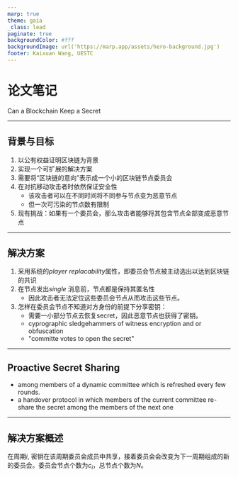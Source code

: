 ```yaml
---
marp: true
theme: gaia
_class: lead
paginate: true
backgroundColor: #fff
backgroundImage: url('https://marp.app/assets/hero-background.jpg')
footer: Kaixuan Wang, UESTC
---
```


# 论文笔记
Can a Blockchain Keep a Secret

---
## 背景与目标
1. 以公有权益证明区块链为背景
2. 实现一个可扩展的解决方案
3. 需要将“区块链的意向”表示成一个小的区块链节点委员会
4. 在对抗移动攻击者时依然保证安全性
    - 该攻击者可以在不同时间将不同参与节点变为恶意节点
    - 但一次可污染的节点数有限制
5. 现有挑战：如果有一个委员会，那么攻击者能够将其包含节点全部变成恶意节点

---
## 解决方案
1. 采用系统的*player replacability*属性，即委员会节点被主动选出以达到区块链的共识
2. 在节点发出*single* 消息前，节点都是保持其匿名性
    - 因此攻击者无法定位这些委员会节点从而攻击这些节点。
3. 怎样在委员会节点不知道对方身份的前提下分享密钥：
    - 需要一小部分节点去恢复secret，因此恶意节点也获得了密钥。
    - cyprographic sledgehammers of witness encryption and or obfuscation
    - "committe votes to open the secret"

---
## Proactive Secret Sharing

- among members of a dynamic committee which is refreshed every few rounds.
- a handover protocol in which members of the current committee re-share the secret among the members of the next one

---
## 解决方案概述

在周期$i$, 密钥在该周期委员会成员中共享，接着委员会会改变为下一周期组成的新的委员会。委员会节点个数为$c_i$，总节点个数为$N$。


